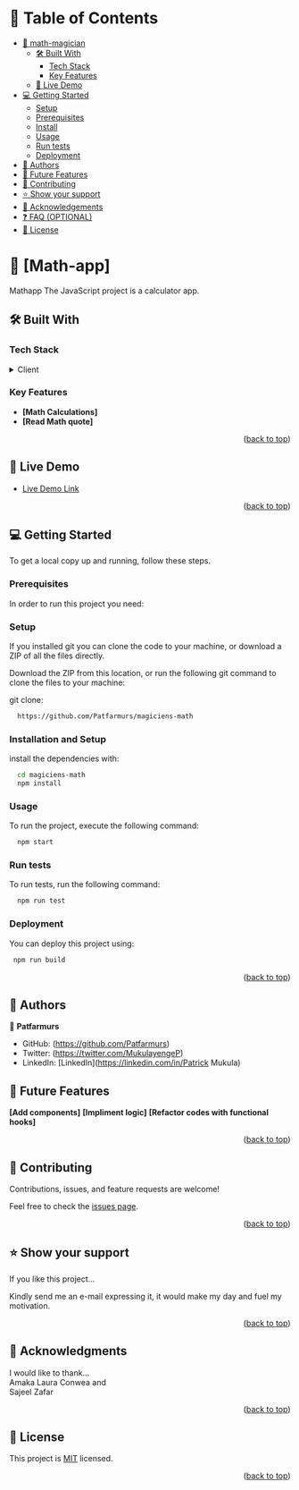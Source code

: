 

# 📗 Table of Contents

- [📖 math-magician](#about-project)
  - [🛠 Built With](#built-with)
    - [Tech Stack](#tech-stack)
    - [Key Features](#key-features)
  - [🚀 Live Demo](#live-demo)
- [💻 Getting Started](#getting-started)
  - [Setup](#setup)
  - [Prerequisites](#prerequisites)
  - [Install](#install)
  - [Usage](#usage)
  - [Run tests](#run-tests)
  - [Deployment](#triangular_flag_on_post-deployment)
- [👥 Authors](#authors)
- [🔭 Future Features](#future-features)
- [🤝 Contributing](#contributing)
- [⭐️ Show your support](#support)
- [🙏 Acknowledgements](#acknowledgements)
- [❓ FAQ (OPTIONAL)](#faq)
- [📝 License](#license)



# 📖 [Math-app] <a name="about-project"></a>


Mathapp The JavaScript project is a calculator app.

## 🛠 Built With <a name="built-with"></a>

### Tech Stack <a name="tech-stack"></a>

<details>
  <summary>Client</summary>
  <ul>
    <li><a href="https://reactjs.org/">React.js</a></li>
  </ul>
</details>


### Key Features <a name="key-features"></a>

- **[Math Calculations]**
- **[Read Math quote]**


<p align="right">(<a href="#readme-top">back to top</a>)</p>


## 🚀 Live Demo <a name="live-demo"></a>


- [Live Demo Link](https://yourdeployedapplicationlink.com)

<p align="right">(<a href="#readme-top">back to top</a>)</p>


## 💻 Getting Started <a name="getting-started"></a>

To get a local copy up and running, follow these steps.

### Prerequisites

In order to run this project you need:

### Setup
If you installed git you can clone the code to your machine, or download a ZIP of all the files directly.

Download the ZIP from this location, or run the following git command to clone the files to your machine:

git clone:
```sh
  https://github.com/Patfarmurs/magiciens-math
```

### Installation and Setup

install the dependencies with:
```sh
  cd magiciens-math
  npm install
```


### Usage

To run the project, execute the following command:

```sh
  npm start
```


### Run tests

To run tests, run the following command:

```sh
  npm run test
```


### Deployment

You can deploy this project using:

```sh
 npm run build
```


<p align="right">(<a href="#readme-top">back to top</a>)</p>

<!-- AUTHORS -->

## 👥 Authors <a name="authors"></a>

👤 **Patfarmurs**

- GitHub: (https://github.com/Patfarmurs)
- Twitter: (https://twitter.com/MukulayengeP)
- LinkedIn: [LinkedIn](https://linkedin.com/in/Patrick Mukula)




## 🔭 Future Features <a name="future-features"></a>

**[Add components]**
**[Impliment logic]**
**[Refactor codes with functional hooks]**

<p align="right">(<a href="#readme-top">back to top</a>)</p>



## 🤝 Contributing <a name="contributing"></a>

Contributions, issues, and feature requests are welcome!

Feel free to check the [issues page](../../issues/).

<p align="right">(<a href="#readme-top">back to top</a>)</p>



## ⭐️ Show your support <a name="support"></a>


If you like this project...

Kindly send me an e-mail expressing it, it would make my day and fuel my motivation.

<p align="right">(<a href="#readme-top">back to top</a>)</p>



## 🙏 Acknowledgments <a name="acknowledgements"></a>


I would like to thank...<br>
Amaka Laura Conwea and <br>
Sajeel Zafar

<p align="right">(<a href="#readme-top">back to top</a>)</p>

## 📝 License <a name="license"></a>

This project is [MIT](./LICENSE) licensed.

<p align="right">(<a href="#readme-top">back to top</a>)</p>
